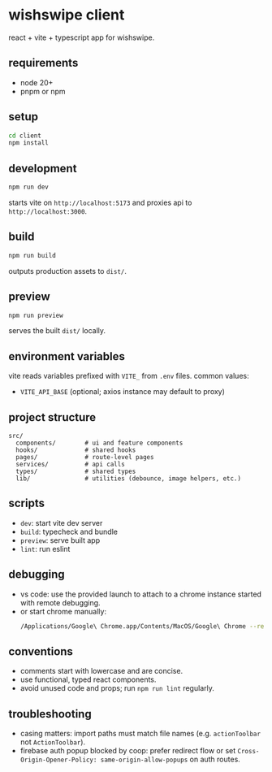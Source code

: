 # wishswipe client

react + vite + typescript app for wishswipe.

## requirements

- node 20+
- pnpm or npm

## setup

```sh
cd client
npm install
```

## development

```sh
npm run dev
```

starts vite on `http://localhost:5173` and proxies api to `http://localhost:3000`.

## build

```sh
npm run build
```

outputs production assets to `dist/`.

## preview

```sh
npm run preview
```

serves the built `dist/` locally.

## environment variables

vite reads variables prefixed with `VITE_` from `.env` files. common values:

- `VITE_API_BASE` (optional; axios instance may default to proxy)

## project structure

```
src/
  components/        # ui and feature components
  hooks/             # shared hooks
  pages/             # route-level pages
  services/          # api calls
  types/             # shared types
  lib/               # utilities (debounce, image helpers, etc.)
```

## scripts

- `dev`: start vite dev server
- `build`: typecheck and bundle
- `preview`: serve built app
- `lint`: run eslint

## debugging

- vs code: use the provided launch to attach to a chrome instance started with remote debugging.
- or start chrome manually:
  ```sh
  /Applications/Google\ Chrome.app/Contents/MacOS/Google\ Chrome --remote-debugging-port=9222 --user-data-dir=/tmp/chrome-debug http://localhost:5173
  ```

## conventions

- comments start with lowercase and are concise.
- use functional, typed react components.
- avoid unused code and props; run `npm run lint` regularly.

## troubleshooting

- casing matters: import paths must match file names (e.g. `actionToolbar` not `ActionToolbar`).
- firebase auth popup blocked by coop: prefer redirect flow or set `Cross-Origin-Opener-Policy: same-origin-allow-popups` on auth routes.

